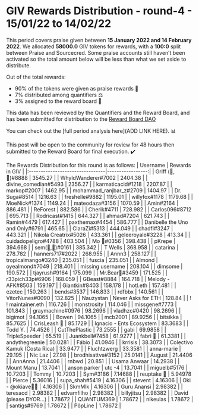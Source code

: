 
# GIV Rewards Distribution - round-4  - 15/01/22 to 14/02/22
This period covers praise given between **15 January 2022 and 14 February 2022**. We allocated **58000.0** GIV tokens for rewards, with a **100:0** split between Praise and Sourcecred. Some praise accounts still haven’t been activated so the total amount below will be less than what we set aside to distribute.

Out of the total rewards:

* 90% of the tokens were given as praise rewards :pray:
* 7% distributed among quantifiers :balance_scale:
* 3% assigned to the reward board :memo:

This data has been reviewed by the Quantifiers and the Reward Board, and has been submitted for distribution to the [Reward Board DAO](https://xdai.aragon.blossom.software/#/rewardboardtec/)


You can check out the [full period analysis here](ADD LINK HERE). :bar_chart:

This post will be open to the community for review for 48 hours then submitted to the Reward Board for final execution. :heavy_check_mark:

The Rewards Distribution for this round is as follows:
| Username                        |   Rewards in GIV |
|:--------------------------------|-----------------:|
| Griff (💜,💜)#8888              |       3545.27    |
| WhyldWanderer#7002              |       2404.38    |
| divine_comedian#5493            |       2356.27    |
| karmaticacid#1218               |       2207.87    |
| markop#2007                     |       1462.95    |
| mohammad_ranjbar_z#2709         |       1404.97    |
| Dr. Suga#8514                   |       1216.63    |
| freshelle#9882                  |       1195.01    |
| willyfox#1178                   |       1179.68    |
| MoeNick#1374                    |       1149.24    |
| mateodaza#3156                  |       1070.59    |
| Amin#2164                       |        886.481   |
| ReForest                        |        882.586   |
| Cherik#4711                     |        728.982   |
| Carlos096#8712                  |        695.713   |
| Rodricast#1415                  |        644.327   |
| ahmad#7204                      |        621.743   |
| Ramin#4479                      |        617.427   |
| paxthemax#4454                  |        586.777   |
| Danibelle the Uno and Only#6791 |        465.65    |
| ClaraZi#5313                    |        444.049   |
| chadfi#3247                     |        443.321   |
| Nikola Creatrix#5026            |        433.361   |
| geleeroyale#3228                |        413.34    |
| cuidadopeligro#4788             |        403.504   |
| Mo 🤖#0356                      |        398.438   |
| pKrepe                          |        394.668   |
| sem(🌸,🐝)#0161                 |        385.342   |
| T Wells                         |        368.958   |
| catarina                        |        278.782   |
| hanners717#2022                 |        268.955   |
| Annn3                           |        258.127   |
| tropicalmango#3240              |        235.051   |
| fuscia                          |        235.051   |
| Almond | oyealmond#7049         |        218.401   |
| missing username                |        208.104   |
| dimsome                         |        190.572   |
| tjayrush#9164                   |        175.099   |
| Mr.Bear🐻#3459                  |        171.525   |
| r33pich33p#6906                 |        168.059   |
| GBeast#8884                     |        164.718   |
| Melody - AFK#8503               |        159.197   |
| Giantkin#8403                   |        158.178   |
| hotl.eth                        |        157.481   |
| ezetec                          |        150.263   |
| bends#3537                      |        146.833   |
| rdfbbx                          |        140.561   |
| VitorNunes#0090                 |        132.825   |
| Nauzystan | Never Asks for ETH  |        128.84    |
| ǃ ! maintainer.eth              |        116.726   |
| monstrosity                     |        114.046   |
| missgene#7773                   |        101.843   |
| graymachine#0976                |         98.2696  |
| vladhzc#0420                    |         98.2696  |
| bigimot                         |         94.1065  |
| Bowen                           |         94.1065  |
| mcb2001                         |         89.9256  |
| bitsikka                        |         85.7625  |
| CrisLeash 🐙                    |         85.1729  |
| Ignacio - Ents Ecosystem        |         83.3683  |
| Todd Y.                         |         74.4526  |
| CutThePlastic                   |         73.2555  |
| gabi                            |         69.9858  |
| TripleSpeeder                   |         65.519   |
| Juankbell#7458                  |         61.9277  |
| fabri 🐝                        |         61.3381  |
| andythegreenie                  |         50.0281  |
| Fábio                           |         41.0946  |
| krrisis                         |         38.3073  |
| Colectivo Kamuk (Costa Rica)    |         33.9477  |
| Fluchtzwerg                     |         33.3581  |
| anna-marie                      |         29.195   |
| Nic Laz                         |         27.98    |
| brodhisattva#3152               |         25.0141  |
| August                          |         21.4406  |
| AnnAnna                         |         21.4406  |
| rnbwd                           |         20.851   |
| Usama Anwaar                    |         14.2938  |
| Mount Manu                      |         13.7041  |
| anson parker | utc -4           |         13.7041  |
| miguelb#5176                    |         10.7203  |
| Tommy                           |         10.7203  |
| Sym#3186                        |          7.14688 |
| reuptake 🌊                     |          5.94978 |
| Pierce                          |          5.36016 |
| supa_shah#5419                  |          4.16306 |
| stevent                         |          4.16306 |
| Oki - @okiave💜🐙               |          4.16306 |
| SkmMlk                          |          4.16306 |
| Guru Anansi                     |          2.98382 |
| teresacd                        |          2.98382 |
| edvamfilho                      |          2.98382 |
| billyjitsu                      |          2.98382 |
| David (please DYOR...)          |          1.78672 |
| QUANTUM369                      |          1.78672 |
| nikeulas                        |          1.78672 |
| santigs#9769                    |          1.78672 |
| PôpLine                         |          1.78672 |